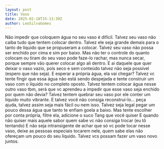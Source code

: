 ```yaml
---
layout: post
title: Vaso
date: 2025-02-18T15:13:39Z
author: LeoSilvaGomes
---
```

Não impedir que coloquem água no seu vaso é difícil.
Talvez seu vaso não caiba tudo que tentem colocar dentro.
Talvez ele seja grande demais para o tanto de líquido que se propuseram a colocar.
Talvez seu vaso não possa ser enchido por cima e sim por baixo.
Mas não ter o controle do quanto colocam ou tiram do seu vaso pode faze-lo rachar, mas nunca secar, porque sempre vão querer colocar algo ali dentro.
E ai daquele que quer deixar o vaso vazio, pois seco e sem conteúdo talvez não seja possível (espero que não seja).
E esperar a própria água, ela vai chegar?
Talvez vc tente fingir que essa água não está sendo despejada e tente construir um vaso com o líquido no completo oposto.
Talvez tentem colocar água nesse outro vaso tbm, será que vc aprendeu a impedir que esse vaso seja enchido por quem não devia?
Talvez tentem quebrar seu vaso por ele conter um líquido muito vibrante. 
E talvez você não consiga reconstruí-lo... peça ajuda, talvez assim seja mais fácil ou nem isso.
Talvez seja legal pegar um pouco dessa água que tanto te enfiam goela a baixo.
Mas tente escolher por conta própria, filtre ela, adicione o suco Tang que você quiser
E quando não quiser mais aquele sabor quem sabe vc não consiga trocar (eu tô tentando)
E não seja intransigente de achar que só vc pode tocar nesse vaso, deixe as pessoas especiais tocarem nele, quem sabe elas não ofereçam um pouco do seu líquido.
Talvez vcs possam fazer um vaso novo juntos.


